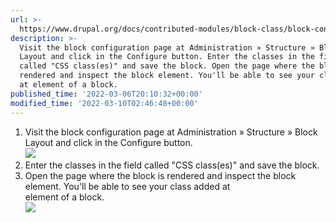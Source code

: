 ```yaml
---
url: >-
  https://www.drupal.org/docs/contributed-modules/block-class/block-configuration
description: >-
  Visit the block configuration page at Administration » Structure » Block
  Layout and click in the Configure button. Enter the classes in the field
  called "CSS class(es)" and save the block. Open the page where the block is
  rendered and inspect the block element. You'll be able to see your class added
  at element of a block.
published_time: '2022-03-06T20:10:32+00:00'
modified_time: '2022-03-10T02:46:48+00:00'
---
```

1. Visit the block configuration page at Administration » Structure » Block Layout and click in the Configure button.  
![](https://www.drupal.org/files/Img1.png)
2. Enter the classes in the field called "CSS class(es)" and save the block.
3. Open the page where the block is rendered and inspect the block element. You'll be able to see your class added at <div class="block ..."> element of a block.  
![](https://www.drupal.org/files/Img3_1.png)